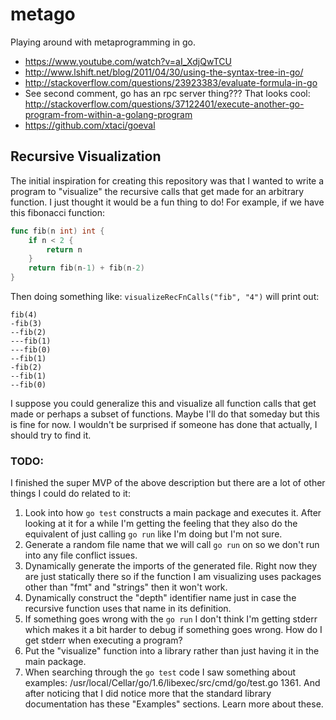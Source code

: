 # metago

Playing around with metaprogramming in go.

- https://www.youtube.com/watch?v=aI_XdjQwTCU
- http://www.lshift.net/blog/2011/04/30/using-the-syntax-tree-in-go/
- http://stackoverflow.com/questions/23923383/evaluate-formula-in-go
- See second comment, go has an rpc server thing??? That looks cool:
  http://stackoverflow.com/questions/37122401/execute-another-go-program-from-within-a-golang-program
- https://github.com/xtaci/goeval

## Recursive Visualization

The initial inspiration for creating this repository was that I wanted to
write a program to "visualize" the recursive calls that get made for an
arbitrary function. I just thought it would be a fun thing to do! For example,
if we have this fibonacci function:

```go
func fib(n int) int {
	if n < 2 {
		return n
	}
	return fib(n-1) + fib(n-2)
}
```

Then doing something like: `visualizeRecFnCalls("fib", "4")` will print out:

```
fib(4)
-fib(3)
--fib(2)
---fib(1)
---fib(0)
--fib(1)
-fib(2)
--fib(1)
--fib(0)
```

I suppose you could generalize this and visualize all function calls that get
made or perhaps a subset of functions. Maybe I'll do that someday but this is
fine for now. I wouldn't be surprised if someone has done that actually, I
should try to find it.

### TODO:

I finished the super MVP of the above description but there are a lot of other
things I could do related to it:

1. Look into how `go test` constructs a main package and executes it. After
   looking at it for a while I'm getting the feeling that they also do the
   equivalent of just calling `go run` like I'm doing but I'm not sure.
2. Generate a random file name that we will call `go run` on so we don't run
   into any file conflict issues.
3. Dynamically generate the imports of the generated file. Right now they are
   just statically there so if the function I am visualizing uses packages
   other than "fmt" and "strings" then it won't work.
4. Dynamically construct the "depth" identifier name just in case the
   recursive function uses that name in its definition.
5. If something goes wrong with the `go run` I don't think I'm getting stderr
   which makes it a bit harder to debug if something goes wrong. How do I get
   stderr when executing a program?
6. Put the "visualize" function into a library rather than just having it in
   the main package.
7. When searching through the `go test` code I saw something about examples:
   /usr/local/Cellar/go/1.6/libexec/src/cmd/go/test.go 1361. And after
   noticing that I did notice more that the standard library documentation has
   these "Examples" sections. Learn more about these.

